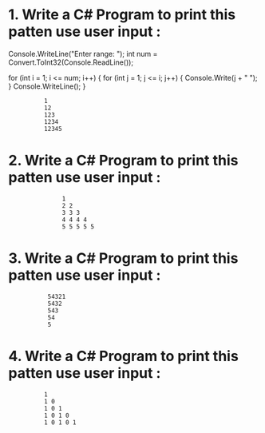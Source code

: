 # 1. Write a C# Program to print this patten use user input :


 Console.WriteLine("Enter range: ");
 int num = Convert.ToInt32(Console.ReadLine());

 for (int i = 1; i <= num; i++)
 {
     for (int j = 1; j <= i; j++)
     {
         Console.Write(j + " ");
     }
     Console.WriteLine();
 }

              1
              12
              123
              1234
              12345
              
# 2. Write a C# Program to print this patten use user input :

                   1
                   2 2
                   3 3 3
                   4 4 4 4
                   5 5 5 5 5

# 3. Write a C# Program to print this patten use user input :

               54321
               5432
               543
               54
               5

# 4. Write a C# Program to print this patten use user input :

              1
              1 0
              1 0 1
              1 0 1 0
              1 0 1 0 1
